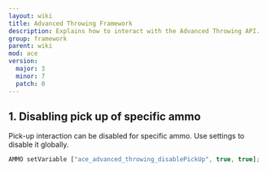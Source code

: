 ```yaml
---
layout: wiki
title: Advanced Throwing Framework
description: Explains how to interact with the Advanced Throwing API.
group: framework
parent: wiki
mod: ace
version:
  major: 3
  minor: 7
  patch: 0
---
```


## 1. Disabling pick up of specific ammo

Pick-up interaction can be disabled for specific ammo. Use settings to disable it globally.

```js
AMMO setVariable ["ace_advanced_throwing_disablePickUp", true, true];
```
